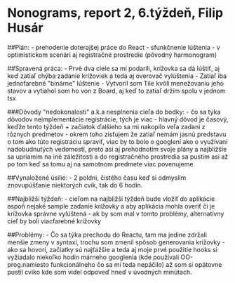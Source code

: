 # Nonograms, report 2, 6.týždeň, Filip Husár

##Plán:
    - prehodenie doterajšej práce do React
    - sfunkčnenie lúštenia
    - v optimistickom scenári aj registračné prostredie (pôvodný harmonogram) 

##Spravená práca:
    - Prvé dva ciele sa mi podarili, krížovka sa dá lúštiť, aj keď zatiaľ chýba zadanie krížoviek a teda aj overovač vylúštenia
    - Zatiaľ iba jednofarebné "binárne" lúštenie
    - Vytvoril som Tile kvôli menežovaniu jeho stavov a vytiahol som ho von z Board, aj keď to zatiaľ držím spolu v jednom tsx

###Dôvody "nedokonalosti" a.k.a nesplnenia cieľa do bodky:
    - čo sa týka dôvodov neimplementácie registrácie, tých je viac
    - hlavný dôvod je časový, keďže tento týždeň + začiatok ďalšieho sa mi nakopilo veľa zadaní z rôznych predmetov
    - okrem toho  zisťujem že zatiaľ nemám jasnú predstavu o tom ako túto registráciu spraviť, viac by to bolo o googlení ako o využívaní nadobudnutých vedomostí, preto asi aj prehodnotím svoje plány a najbližšie sa upriamim na iné záležitosti a do registračného prostredia sa pustím asi až po tom keď sa tomu aj na samotnom predmete viac povenujeme

##Vynaložené úsilie:
    - 2 poldni, čistého času keď si odmyslím znovupúšťanie niektorých cvík, tak do 6 hodín.

##Najbližší týždeň:
    - cieľom na najbližší týždeň bude vložiť do aplikácie aspoň nejaké sample zadanie krížovky a aby aplikácia mohla overiť či je krížovka správne vylúštená
    - ak by som mal v tomto problémy, alternatívny cieľ by boli viacfarebné krížovky 

##Problémy:
    - Čo sa týka prechodu do Reactu, tam ma jedine zdržali menšie zmeny v syntaxi, trochu som zmenil spôsob generovania krížovky
    - ako sa hovorí, začiatky sú najťažšie a teda aj moje prvé použitie hooks si vyžiadalo niekoľko hodín márneho googlenia (kde používali OO-prog.namiesto funkcionálneho čo sa mi teda nepáčilo) až som si opätovne pustil cviko kde som videl odpoveď hneď v úvodných minútach.








